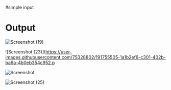 
  #simple input 

# Output



![Screenshot (19)](https://user-images.githubusercontent.com/75328802/191755462-b6b2ddc0-e323-4472-b976-ee1d230ab419.png)







![Screenshot (23)](https://user-images.githubusercontent.com/75328802/191755505-1a1b2ef6-c301-402b-ba6a-4b0eb354c952.p





![Screenshot](https://user-images.githubusercontent.com/75328802/191755578-69232eea-e832-41e4-acb8-f25f273fadef.png)







![Screenshot (25)](https://user-images.githubusercontent.com/75328802/191756157-d4ad0669-d7d3-40a4-b449-f53f3ee5be9d.png)
